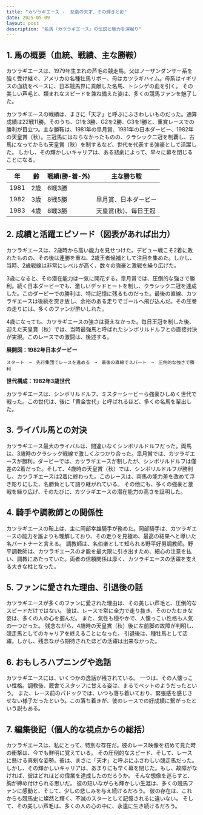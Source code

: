 ```yaml
---
title: "カツラギエース -  悲劇の天才、その輝きと影"
date: 2025-05-09
layout: post
description: "名馬『カツラギエース』の伝説と魅力を深堀り"
---
```


## 1. 馬の概要（血統、戦績、主な勝鞍）

カツラギエースは、1979年生まれの芦毛の競走馬。父はノーザンダンサー系を強く受け継ぐ、アメリカの名種牡馬リボー、母はカツラギハイム。母系はイギリスの血統をベースに、日本競馬界に貢献した名馬、トシシゲの血を引く。  その美しい芦毛と、類まれなスピードを兼ね備えた姿は、多くの競馬ファンを魅了した。

カツラギエースの戦績は、まさに「天才」と呼ぶにふさわしいものだった。通算成績は22戦11勝。そのうち、G1を3勝、G2を2勝、G3を1勝と、重賞レースでの勝利が目立つ。主な勝鞍は、1981年の皐月賞、1981年の日本ダービー、1982年の天皇賞（秋）。三冠馬にはならなかったものの、クラシック二冠を制覇し、古馬になってからも天皇賞（秋）を制するなど、世代を代表する強豪として活躍した。  しかし、その輝かしいキャリアは、ある悲劇によって、早々に幕を閉じることになる。

| 年 | 齢 | 戦績(勝-着-外) | 主な勝ち鞍 |
|---|---|---|---|
| 1981 | 2歳 | 6戦3勝 |  |
| 1982 | 3歳 | 8戦5勝 | 皐月賞、日本ダービー |
| 1983 | 4歳 | 8戦3勝 | 天皇賞(秋)、毎日王冠 |


## 2. 成績と活躍エピソード（図表があれば出力）

カツラギエースは、2歳時から高い能力を見せつけた。デビュー戦こそ2着に敗れたものの、その後は連勝を重ね、2歳王者候補として注目を集めた。しかし、当時、2歳戦線は非常にレベルが高く、数々の強豪と激戦を繰り広げた。

3歳になると、その潜在能力は一気に開花する。皐月賞では、圧倒的な強さで勝利。続く日本ダービーでも、激しいデッドヒートを制し、クラシック二冠を達成した。このダービーでの勝利は、特に記憶に残るものだった。最後の直線、カツラギエースは後続を突き放し、余裕のある走りでゴールへ飛び込んだ。その圧巻の走りには、多くのファンが酔いしれた。

4歳になっても、カツラギエースの強さは衰えなかった。毎日王冠を制した後、迎えた天皇賞（秋）では、当時最強馬と呼ばれたシンボリルドルフとの直接対決が実現。このレースでの激闘は、後述する。

**展開図：1982年日本ダービー**

```
スタート　→　先行集団でレースを進める　→　最後の直線でスパート　→　圧倒的な強さで勝利
```

**世代構成：1982年3歳世代**

カツラギエースは、シンボリルドルフ、ミスターシービーら強豪ひしめく世代で戦った。この世代は、後に「黄金世代」と呼ばれるほど、多くの名馬を輩出した。


## 3. ライバル馬との対決

カツラギエース最大のライバルは、間違いなくシンボリルドルフだった。両馬は、3歳時のクラシック戦線で激しくぶつかり合った。皐月賞では、カツラギエースが勝利。ダービーでは、カツラギエースが制したが、シンボリルドルフは僅差の2着だった。そして、4歳時の天皇賞（秋）では、シンボリルドルフが勝利し、カツラギエースは2着に終わった。このレースは、両馬の能力差を改めて浮き彫りにした、名勝負として語り継がれている。  その他にも、多くの強豪と激戦を繰り広げ、そのたびに、カツラギエースの潜在能力の高さを証明した。


## 4. 騎手や調教師との関係性

カツラギエースの鞍上は、主に岡部幸雄騎手が務めた。岡部騎手は、カツラギエースの能力を誰よりも理解しており、その走りを見極め、最高の結果へと導いた名パートナーと言える。  調教師は、名伯楽として知られる野平好男調教師。野平調教師は、カツラギエースの才能を最大限に引き出すため、細心の注意を払い、調教にあたっていた。両者の信頼関係は厚く、カツラギエースの活躍を支える大きな柱となった。


## 5. ファンに愛された理由、引退後の話

カツラギエースが多くのファンに愛された理由は、その美しい芦毛と、圧倒的なスピードだけではない。  彼は、レースで常に全力で走り抜き、そのひたむきな姿は、多くの人の心を掴んだ。  また、気性も穏やかで、人懐っこい性格も人気の一つだった。  残念ながら、4歳時の天皇賞（秋）後に左前脚の故障が判明し、競走馬としてのキャリアを終えることになった。  引退後は、種牡馬として活躍。しかし、残念ながら期待されたほどの活躍は出来なかった。


## 6. おもしろハプニングや逸話

カツラギエースには、いくつかの逸話が残されている。  一つは、その人懐っこい性格。調教後、厩舎でスタッフに甘える姿は、まるでペットのようだったという。  また、レース前のパドックでは、いつも落ち着いており、緊張感を感じさせない様子だったという。この落ち着きが、彼のレースでの好成績に繋がったという説もある。


## 7. 編集後記（個人的な視点からの総括）

カツラギエースは、私にとって、特別な存在だ。彼のレース映像を初めて見た時の衝撃は、今でも鮮明に覚えている。  その圧倒的なスピード、そして、レースに懸ける真剣な姿勢。彼は、まさに「天才」と呼ぶにふさわしい競走馬だった。  しかし、その輝かしいキャリアは、あまりにも早く幕を閉じた。もし、故障がなければ、彼はどれほどの偉業を達成したのだろうか。  そんな想像を巡らすと、胸が締め付けられる思いだ。  彼の短いながらも輝かしい生涯は、多くの競馬ファンに感動と、そして、少しの悲しみを与え続けるだろう。  彼の存在は、これからも競馬史に燦然と輝く、不滅のスターとして記憶されるに違いない。  そして、その美しい芦毛は、多くの人の心の中に、永遠に生き続けるだろう。
